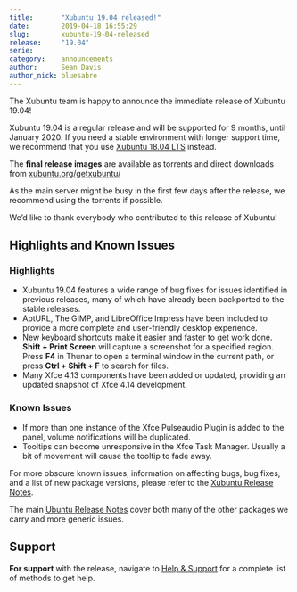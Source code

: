 ```yaml
---
title:       "Xubuntu 19.04 released!"
date:        2019-04-18 16:55:29
slug:        xubuntu-19-04-released
release:     "19.04"
serie:       
category:    announcements
author:      Sean Davis
author_nick: bluesabre
---
```


The Xubuntu team is happy to announce the immediate release of Xubuntu 19.04!

Xubuntu 19.04 is a regular release and will be supported for 9 months, until January 2020. If you need a stable environment with longer support time, we recommend that you use [Xubuntu 18.04 LTS](https://xubuntu.org/release/18-04/) instead.

The **final release images** are available as torrents and direct downloads from [xubuntu.org/getxubuntu/](https://xubuntu.org/getxubuntu/)

As the main server might be busy in the first few days after the release, we recommend using the torrents if possible.

We’d like to thank everybody who contributed to this release of Xubuntu!

Highlights and Known Issues
---------------------------

### Highlights

- Xubuntu 19.04 features a wide range of bug fixes for issues identified in previous releases, many of which have already been backported to the stable releases.
- AptURL, The GIMP, and LibreOffice Impress have been included to provide a more complete and user-friendly desktop experience.
- New keyboard shortcuts make it easier and faster to get work done. **Shift + Print Screen** will capture a screenshot for a specified region. Press **F4** in Thunar to open a terminal window in the current path, or press **Ctrl + Shift + F** to search for files.
- Many Xfce 4.13 components have been added or updated, providing an updated snapshot of Xfce 4.14 development.

### Known Issues

- If more than one instance of the Xfce Pulseaudio Plugin is added to the panel, volume notifications will be duplicated.
- Tooltips can become unresponsive in the Xfce Task Manager. Usually a bit of movement will cause the tooltip to fade away.

For more obscure known issues, information on affecting bugs, bug fixes, and a list of new package versions, please refer to the [Xubuntu Release Notes](http://wiki.xubuntu.org/releases/19.04/release-notes).

The main [Ubuntu Release Notes](https://wiki.ubuntu.com/DiscoDingo/ReleaseNotes) cover both many of the other packages we carry and more generic issues.

Support
-------

**For support** with the release, navigate to [Help &amp; Support](https://xubuntu.org/help/) for a complete list of methods to get help.
